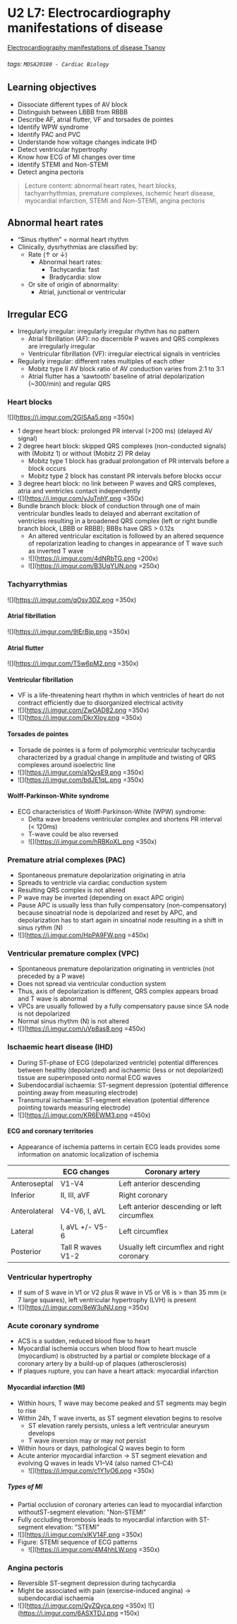 # U2 L7: Electrocardiography manifestations of disease
[Electrocardiography manifestations of disease Tsanov](https://brightspace.ucd.ie/d2l/le/content/155449/viewContent/1896538/View)
###### tags: `MDSA20180 - Cardiac Biology`

## Learning objectives
- Dissociate different types of AV block 
- Distinguish between LBBB from RBBB 
- Describe AF, atrial flutter, VF and torsades de pointes
- Identify WPW syndrome
- Identify PAC and PVC
- Understande how voltage changes indicate IHD
- Detect ventricular hypertrophy
- Know how ECG of MI changes over time
- Identify STEMI and Non-STEMI
- Detect angina pectoris

> Lecture content: abnormal heart rates, heart blocks, tachyarrhythmias, premature complexes, ischemic heart disease, myocardial infarction, STEMI and Non-STEMI, angina pectoris

## Abnormal heart rates
- “Sinus rhythm” = normal heart rhythm 
- Clinically, dysrhythmias are classified by:
    - Rate (↑ or ↓) 
        - Abnormal heart rates:
            - Tachycardia: fast
            - Bradycardia: slow
    - Or site of origin of abnormality:
        - Atrial, junctional or ventricular

## Irregular ECG
- Irregularly irregular: irregularly irregular rhythm has no pattern
    - Atrial fibrillation (AF): no discernible P waves and QRS complexes are irregularly irregular
    - Ventricular fibrillation (VF): irregular electrical signals in ventricles
- Regularly irregular: different rates multiples of each other
    - Mobitz type II AV block ratio of AV conduction varies from 2:1 to 3:1
    - Atrial flutter has a ‘sawtooth’ baseline of atrial depolarization (~300/min) and regular QRS

### Heart blocks
![](https://i.imgur.com/2GISAa5.png =350x)
- 1 degree heart block: prolonged PR interval (>200 ms) (delayed AV signal)
- 2 degree heart block: skipped QRS complexes (non-conducted signals) with (Mobitz 1) or  without (Mobitz 2) PR delay
    - Mobitz type 1 block has gradual prolongation of PR intervals before a block occurs
    - Mobitz type 2 block has constant PR intervals before blocks occur
- 3 degree heart block: no link between P waves and QRS complexes, atria and ventricles contact independently
- ![](https://i.imgur.com/yJuTnhY.png =350x)
- Bundle branch block: block of conduction through one of main ventricular bundles leads to delayed and aberrant excitation of ventricles resulting in a broadened QRS complex (left or right bundle branch block, LBBB or RBBB); BBBs have QRS > 0.12s
    - An altered ventricular excitation is followed by an altered sequence of repolarization leading to changes in appearance of T wave such as inverted T wave
    - ![](https://i.imgur.com/4dNRbTG.png =200x)
    - ![](https://i.imgur.com/B3UqYUN.png =250x)

### Tachyarrythmias
![](https://i.imgur.com/qOsy3DZ.png =350x)

#### Atrial fibrillation
![](https://i.imgur.com/9IErBjp.png =350x)

#### Atrial flutter
![](https://i.imgur.com/T5w6pM2.png =350x)

#### Ventricular fibrillation
- VF is a life-threatening heart rhythm in which ventricles of heart do not contract efficiently due to disorganized electrical activity
- ![](https://i.imgur.com/ZwOAD82.png =350x)
- ![](https://i.imgur.com/DkrXIoy.png =350x)

#### Torsades de pointes
- Torsade de pointes is a form of polymorphic ventricular tachycardia characterized by a gradual change in amplitude and twisting of QRS complexes around isoelectric line
- ![](https://i.imgur.com/a1QysE9.png =350x)
- ![](https://i.imgur.com/bdJE1qL.png =350x)

#### Wolff-Parkinson-White syndrome
- ECG characteristics of Wolff-Parkinson-White (WPW) syndrome: 
    - Delta wave broadens ventricular complex and shortens PR interval (< 120ms)
    - T-wave could be also reversed
    - ![](https://i.imgur.com/hRBKoXL.png =350x)

### Premature atrial complexes (PAC)
- Spontaneous premature depolarization originating in atria
- Spreads to ventricle via cardiac conduction system
- Resulting QRS complex is not altered
- P wave may be inverted (depending on exact APC origin)
- Pause APC is usually less than fully compensatory (non-compensatory) because sinoatrial node is depolarized and reset by APC, and depolarization has to start again in sinoatrial node resulting in a shift in sinus rythm (N)
- ![](https://i.imgur.com/HpPA9FW.png =450x)

### Ventricular premature complex (VPC)
- Spontaneous premature depolarization originating in ventricles (not preceded by a P wave)
- Does not spread via ventricular conduction system
- Thus, axis of depolarization is different, QRS complex appears broad and T wave is abnormal
- VPCs are usually followed by a fully compensatory pause since SA node is not depolarized
- Normal sinus rhythm (N) is not altered
- ![](https://i.imgur.com/uVp8as8.png =450x)

### Ischaemic heart disease (IHD)
- During ST-phase of ECG (depolarized ventricle) potential differences between healthy (depolarized) and ischaemic (less or not depolarized) tissue are superimposed onto normal ECG waves
- Subendocardial ischaemia: ST-segment depression (potential difference pointing away from measuring electrode)
- Transmural ischaemia: ST-segment elevation (potential difference pointing towards measuring electrode)
- ![](https://i.imgur.com/KR6EWM3.png =450x)

#### ECG and coronary territories
- Appearance of ischemia patterns in certain ECG leads provides some information on anatomic localization of ischemia

|  | ECG changes | Coronary artery |
| -------- | -------- | -------- |
| Anteroseptal | V1-V4 | Left anterior descending |
| Inferior | II, III, aVF | Right coronary |
| Anterolateral | V4-V6, I, aVL | Left anterior descending or left circumflex |
| Lateral | I, aVL +/- V5-6 | Left circumflex |
| Posterior | Tall R waves V1-2 | Usually left circumflex and right coronary |

### Ventricular hypertrophy
- If sum of S wave in V1 or V2 plus R wave in V5 or V6 is > than 35 mm (≥ 7 large squares), left ventricular hypertrophy (LVH) is present
- ![](https://i.imgur.com/8eW3uNU.png =350x)

### Acute coronary syndrome
- ACS is a sudden, reduced blood flow to heart
- Myocardial ischemia occurs when blood flow to heart muscle (myocardium) is obstructed by a partial or complete blockage of a coronary artery by a build-up of plaques (atherosclerosis)
- If plaques rupture, you can have a heart attack: myocardial infarction

#### Myocardial infarction (MI)
- Within hours, T wave may become peaked and ST segments may begin to rise
- Within 24h, T wave inverts, as ST segment elevation begins to resolve
    - ST elevation rarely persists, unless a left ventricular aneurysm develops
    - T wave inversion may or may not persist
- Within hours or days, pathological Q waves begin to form
- Acute anterior myocardial infarction -> ST segment elevation and evolving Q waves in leads V1–V4 (also named C1–C4)
    - ![](https://i.imgur.com/c1Y1yO6.png =350x)

##### Types of MI
- Partial occlusion of coronary arteries can lead to myocardial infarction withoutST-segment elevation: "Non-STEMI"
- Fully occluding thrombosis leads to myocardial infarction with ST-segment elevation: "STEMI"
- ![](https://i.imgur.com/xlKV14F.png =350x)
- Figure: STEMI sequence of ECG patterns
    - ![](https://i.imgur.com/4M4hhLW.png =350x)

### Angina pectoris
- Reversible ST-segment depression during tachycardia
- Might be associated with pain (exercise-induced angina) → subendocardial ischaemia
- ![](https://i.imgur.com/QyZQyca.png =350x) ![](https://i.imgur.com/6ASXTDJ.png =150x)
